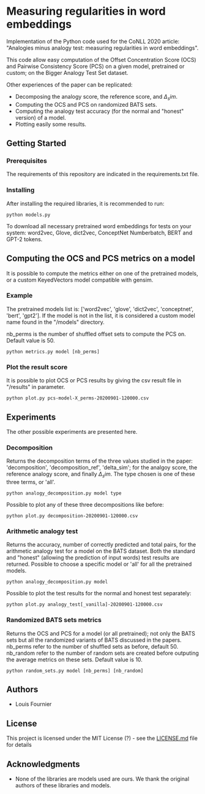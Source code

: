 # Measuring regularities in word embeddings

Implementation of the Python code used for the CoNLL 2020 article: "Analogies minus analogy test: measuring regularities in word embeddings".

This code allow easy computation of the Offset Concentration Score (OCS) and Pairwise Consistency Score (PCS) on a given model, pretrained or custom; on the Bigger Analogy Test Set dataset.

Other experiences of the paper can be replicated: 
- Decomposing the analogy score, the reference score, and $\Delta_sim$.
- Computing the OCS and PCS on randomized BATS sets.
- Computing the analogy test accuracy (for the normal and "honest" version) of a model.
- Plotting easily some results.


## Getting Started

### Prerequisites

The requirements of this repository are indicated in the requirements.txt file.

### Installing

After installing the required libraries, it is recommended to run:

```
python models.py
```

To download all necessary pretrained word embeddings for tests on your system: 
word2vec, Glove, dict2vec, ConceptNet Numberbatch, BERT and GPT-2 tokens.

## Computing the OCS and PCS metrics on a model

It is possible to compute the metrics either on one of the pretrained models, or a custom KeyedVectors model compatible with gensim.

### Example

The pretrained models list is: ['word2vec', 'glove', 'dict2vec', 'conceptnet', 'bert', 'gpt2'].
If the model is not in the list, it is considered a custom model name found in the "/models" directory.

nb_perms is the number of shuffled offset sets to compute the PCS on. Default value is 50.

```
python metrics.py model [nb_perms]
```

### Plot the result score

It is possible to plot OCS or PCS results by giving the csv result file in "/results" in parameter.

```
python plot.py pcs-model-X_perms-20200901-120000.csv                                                                   
```

## Experiments

The other possible experiments are presented here.

### Decomposition

Returns the decomposition terms of the three values studied in the paper: 'decomposition', 'decomposition_ref', 'delta_sim'; for the analgoy score, the reference analogy score, and finally $\Delta_sim$.
The type chosen is one of these three terms, or 'all'.

```
python analogy_decomposition.py model type
```

Possible to plot any of these three decompositions like before:

```
python plot.py decomposition-20200901-120000.csv                                                                   
```

### Arithmetic analogy test

Returns the accuracy, number of correctly predicted and total pairs, for the arithmetic analogy test for a model on the BATS dataset.
Both the standard and "honest" (allowing the prediction of input words) test results are returned. 
Possible to choose a specific model or 'all' for all the pretrained models.

```
python analogy_decomposition.py model
```

Possible to plot the test results for the normal and honest test separately:

```
python plot.py analogy_test[_vanilla]-20200901-120000.csv                                                                          
```

### Randomized BATS sets metrics

Returns the OCS and PCS for a model (or all pretrained); not only the BATS sets but all the randomized variants of BATS discussed in the papers.
nb_perms refer to the number of shuffled sets as before, default 50.
nb_random refer to the number of random sets are created before outputing the average metrics on these sets. Default value is 10.

```
python random_sets.py model [nb_perms] [nb_random]
```

## Authors

* Louis Fournier

## License

This project is licensed under the MIT License (?) - see the [LICENSE.md](LICENSE.md) file for details

## Acknowledgments

* None of the libraries are models used are ours. We thank the original authors of these libraries and models.
